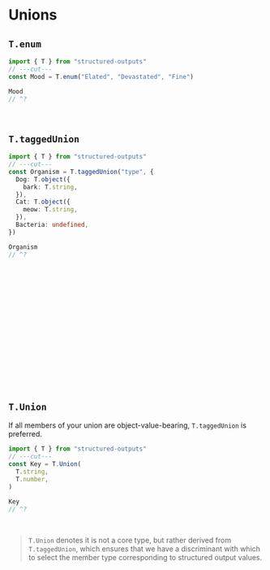 # Unions

## `T.enum`

```ts twoslash
import { T } from "structured-outputs"
// ---cut---
const Mood = T.enum("Elated", "Devastated", "Fine")

Mood
// ^?
```

<br />

## `T.taggedUnion`

```ts twoslash
import { T } from "structured-outputs"
// ---cut---
const Organism = T.taggedUnion("type", {
  Dog: T.object({
    bark: T.string,
  }),
  Cat: T.object({
    meow: T.string,
  }),
  Bacteria: undefined,
})

Organism
// ^?
```

<br />
<br />
<br />
<br />
<br />
<br />
<br />
<br />
<br />
<br />
<br />
<br />
<br />
<br />

## `T.Union`

If all members of your union are object-value-bearing, `T.taggedUnion` is preferred.

```ts twoslash
import { T } from "structured-outputs"
// ---cut---
const Key = T.Union(
  T.string,
  T.number,
)

Key
// ^?
```

<br />

> `T.Union` denotes it is not a core type, but rather derived from `T.taggedUnion`, which ensures
> that we have a discriminant with which to select the member type corresponding to structured
> output values.
